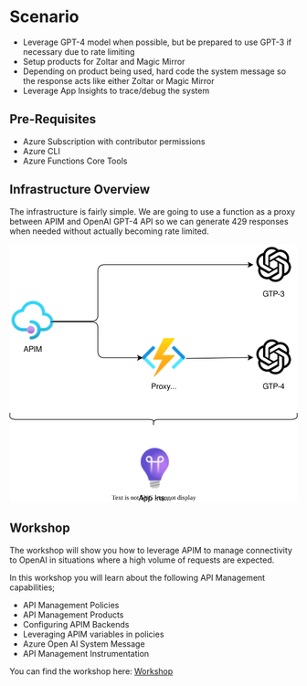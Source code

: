 # Scenario
- Leverage GPT-4 model when possible, but be prepared to use GPT-3 if necessary due to rate limiting
- Setup products for Zoltar and Magic Mirror
- Depending on product being used, hard code the system message so the response acts like either Zoltar or Magic Mirror
- Leverage App Insights to trace/debug the system

## Pre-Requisites
- Azure Subscription with contributor permissions
- Azure CLI
- Azure Functions Core Tools

## Infrastructure Overview
The infrastructure is fairly simple.  We are going to use a function as a proxy between APIM and OpenAI GPT-4 API so we can generate 429 responses when needed without actually becoming rate limited.

![Alt text](docs/img/scenariooverview.drawio.svg)

## Workshop
The workshop will show you how to leverage APIM to manage connectivity to OpenAI in situations where a high volume of requests are expected.

In this workshop you will learn about the following API Management capabilities;
- API Management Policies
- API Management Products
- Configuring APIM Backends
- Leveraging APIM variables in policies
- Azure Open AI System Message
- API Management Instrumentation

You can find the workshop here: [Workshop](docs/workshop.md)